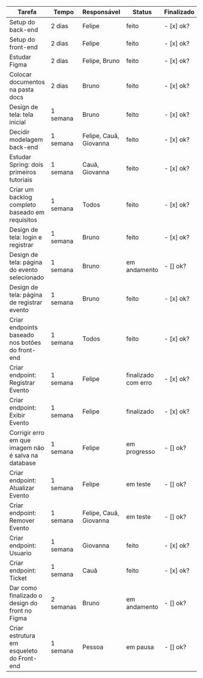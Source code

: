 | Tarefa           | Tempo | Responsável   |  Status | Finalizado | 
|----------------|---------------|---------------|----------------|-----------|
| Setup do back-end | 2 dias  | Felipe | feito | - [x] ok?
| Setup do front-end | 2 dias  | Felipe  | feito | - [x] ok?
| Estudar Figma  | 2 dias  | Felipe, Bruno | feito | - [x] ok?
| Colocar documentos na pasta docs | 2 dias  | Bruno  | feito | - [x] ok?
| Design de tela: tela inicial | 1 semana  | Bruno | feito | - [x] ok?
| Decidir modelagem back-end | 1 semana  | Felipe, Cauã, Giovanna | feito | - [x] ok?
| Estudar Spring: dois primeiros tutoriais | 1 semana | Cauã, Giovanna | feito | - [x] ok?
| Criar um backlog completo baseado em requisitos | 1 semana | Todos | feito | - [x] ok?
| Design de tela: login e registrar | 1 semana | Bruno | feito | - [x] ok?
| Design de tela: página do evento selecionado | 1 semana | Bruno | em andamento | - [] ok?
| Design de tela: página de registrar evento | 1 semana | Bruno | feito | - [x] ok?
| Criar endpoints baseado nos botões do front-end | 1 semana | Todos | feito | - [x] ok?
| Criar endpoint: Registrar Evento | 1 semana | Felipe| finalizado com erro | - [x] ok?
| Criar endpoint: Exibir Evento | 1 semana | Felipe| finalizado | - [x] ok?
| Corrigir erro em que imagem não é salva na database | 1 semana | Felipe | em progresso | - [] ok?
| Criar endpoint: Atualizar Evento | 1 semana | Felipe| em teste | - [] ok?
| Criar endpoint: Remover Evento | 1 semana | Felipe, Cauã, Giovanna | em teste | - [] ok?
| Criar endpoint: Usuario | 1 semana | Giovanna | feito | - [x] ok?
| Criar endpoint: Ticket | 1 semana | Cauã | feito | - [x] ok?
| Dar como finalizado o design do front no Figma | 2 semanas | Bruno | em andamento | - [] ok?
| Criar estrutura em esqueleto do Front-end | 1 semana | Pessoa | em pausa | - [] ok?
